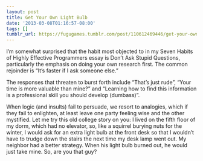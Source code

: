 ```yaml
---
layout: post
title: Get Your Own Light Bulb
date: '2013-03-08T01:16:57-08:00'
tags: []
tumblr_url: https://fugugames.tumblr.com/post/110612469446/get-your-own-light-bulb
---
```

I’m somewhat surprised that the habit most objected to in my Seven Habits of Highly Effective Programmers essay is Don’t Ask Stupid Questions, particularly the emphasis on doing your own research first. The common rejoinder is “It’s faster if I ask someone else.”

The responses that threaten to burst forth include “That’s just rude”, “Your time is more valuable than mine?” and “Learning how to find this information is a professional skill you should develop (dumbass)”.

When logic (and insults) fail to persuade, we resort to analogies, which if they fail to enlighten, at least leave one party feeling wise and the other mystified. Let me try this old college story on you: I lived on the fifth floor of my dorm, which had no elevator, so, like a squirrel burying nuts for the winter, I would ask for an extra light bulb at the front desk so that I wouldn’t have to trudge down the stairs the next time my desk lamp went out. My neighbor had a better strategy. When his light bulb burned out, he would just take mine. So, are you that guy?

